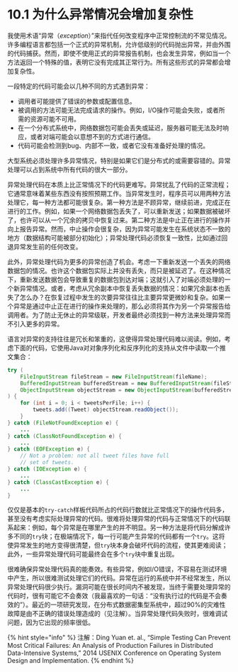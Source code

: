 # 10.1 为什么异常情况会增加复杂性

我使用术语“异常（_exception_）”来指代任何改变程序中正常控制流的不常见情况。许多编程语言都包括一个正式的异常机制，允许低级别的代码抛出异常，并由外围的代码捕获。然而，即使不使用正式的异常报告机制，也会发生异常，例如当一个方法返回一个特殊的值，表明它没有完成其正常行为。所有这些形式的异常都会增加复杂性。

一段特定的代码可能会以几种不同的方式遇到异常：

* 调用者可能提供了错误的参数或配置信息。
* 被调用的方法可能无法完成请求的操作。例如，I/O操作可能会失败，或者所需的资源可能不可用。
* 在一个分布式系统中，网络数据包可能会丢失或延迟，服务器可能无法及时响应，或者对端可能会以意想不到的方式进行通信。
* 代码可能会检测到bug、内部不一致，或者它没有准备好处理的情况。

大型系统必须处理许多异常情况，特别是如果它们是分布式的或需要容错的。异常处理可以占到系统中所有代码的很大一部分。

异常处理代码在本质上比正常情况下的代码更难写。异常扰乱了代码的正常流程；它通常意味着某些东西没有按照预期工作。当异常发生时，程序员可以用两种方法处理它，每一种方法都可能很复杂。第一种方法是不顾异常，继续前进，完成正在进行的工作。例如，如果一个网络数据包丢失了，可以重新发送；如果数据被破坏了，也许可以从一个冗余的拷贝中恢复过来。第二种方法是中止正在进行的操作并向上报告异常。然而，中止操作会很复杂，因为异常可能发生在系统状态不一致的地方（数据结构可能被部分初始化）；异常处理代码必须恢复一致性，比如通过回退异常发生前的任何改变。

此外，异常处理代码为更多的异常创造了机会。考虑一下重新发送一个丢失的网络数据包的情况。也许这个数据包实际上并没有丢失，而只是被延迟了。在这种情况下，重新发送数据包会导致重复的数据包到达对端；这就引入了对端必须处理的一个新异常情况。或者，考虑从冗余副本中恢复丢失数据的情况：如果冗余副本也丢失了怎么办？在恢复过程中发生的次要异常往往比主要异常更微妙和复杂。如果一个异常是通过中止正在进行的操作来处理的，那么必须将其作为另一个异常报告给调用者。为了防止无休止的异常级联，开发者最终必须找到一种方法来处理异常而不引入更多的异常。

语言对异常的支持往往是冗长和笨重的，这使得异常处理代码难以阅读。例如，考虑下面的代码，它使用Java对对象序列化和反序列化的支持从文件中读取一个推文集合：

```java
try (
    FileInputStream fileStream = new FileInputStream(fileName); 
    BufferedInputStream bufferedStream = new BufferedInputStream(fileStream); 
    ObjectInputStream objectStream = new ObjectInputStream(bufferedStream);
) {
    for (int i = 0; i < tweetsPerFile; i++) {
        tweets.add((Tweet) objectStream.readObject());
    }
} catch (FileNotFoundException e) {
    ...
} catch (ClassNotFoundException e) {
    ...
} catch (EOFException e) {
    // Not a problem: not all tweet files have full
    // set of tweets.
} catch (IOException e) {
    ...
} catch (ClassCastException e) {
    ...
}
```

仅仅是基本的`try-catch`样板代码所占的代码行数就比正常情况下的操作代码多，甚至没有考虑实际处理异常的代码。很难将处理异常的代码与正常情况下的代码联系起来：例如，每个异常是在哪里产生的并不明显。另一种方法是将代码分解成许多不同的`try`块；在极端情况下，每一行可能产生异常的代码都有一个`try`。这将使异常发生的地方变得很清楚，但`try`块本身会破坏代码的流程，使其更难阅读；此外，一些异常处理代码可能最终会在多个`try`块中重复出现。

很难确保异常处理代码真的能奏效。有些异常，例如I/O错误，不容易在测试环境中产生，所以很难测试处理它们的代码。异常在运行的系统中并不经常发生，所以异常处理代码很少执行。漏洞可能在很长时间内不被发现，当终于需要处理异常的代码时，很有可能它不会奏效（我最喜欢的一句话：“没有执行过的代码是不会奏效的”）。最近的一项研究发现，在分布式数据密集型系统中，超过90%的灾难性故障是由不正确的错误处理造成的（见注解）。当异常处理代码失败时，很难调试问题，因为它出现的频率很低。

{% hint style="info" %}
注解：Ding Yuan et. al., “Simple Testing Can Prevent Most Critical Failures: An Analysis of Production Failures in Distributed Data-Intensive Systems,” 2014 USENIX Conference on Operating System Design and Implementation.
{% endhint %}
